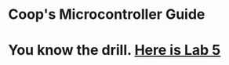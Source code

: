 # Coop's Microcontroller Guide

# You know the drill. [Here is Lab 5](https://www.coopshap.com/ECE1181/Lab5)



<!---
## Microcontrollers are hard.
There's really no debate there. I'm a TA, and they still confuse me at times. But that doesn't mean that they're not worth learning.

By now, you probably know that these devices often bring much sorrow and confusion. My goal is to change that. **I created this website as a way of teaching you everything you need to know to be successful in ECE 1381/1181.** The guide assumes no prior knowledge on any of these concepts and provides you with the resources to succeed.

I'm writing this whole thing from scratch as of 10pm yesterday, so I only had time to make one lesson (Lab 4), but hopefully by next week, I will have the whole website decked out with lessons like "How to use the Terminal: a guide made for people who have no clue where to even begin with the Command Line", "Red Pitaya Errors: a nearly comprehensive list of errors you will come across and how to gracefully fix them", "Code organization: how to not get lost in a heap of files (and how to not write the same code over and over)", and many more.

**If you all would like me to deck out this website with the above features and more, please let me know.** Email me at **[cshapard@smu.edu](mailto:cshapard@smu.edu)** with your suggestions/anything you think would be helpful for your learning. I truly want to help you all to understand this material, so I will be working hard to fill this out as much as I can over the next few weeks.

In the meantime, check out my documentation for **[Lab 4](Lab4).** After working through it, **please email me some feedback** on what you liked, what you didn't like, what you want to see in the future, and any improvements to formatting/ease of use you can think of. I won't be checking who sends things (and honestly I don't know most of your names), so the feedback is relatively anonymous. You can send your feedback from a junk email address if you don't want your name attached to it. **I just genuinely want to know what helps you guys the most.**

Also, odds are that you'll get a 404 page at some point since I made this last night and didn't account for any errors. The 404 page redirects here, so if you want a quick link back to lab 4:

# [Here is a big ol' link to Lab 4](https://www.coopshap.com/ECE1181/Lab4)
--->


